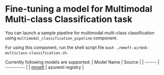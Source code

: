 # Fine-tuning a model for Multimodal Multi-class Classification task

You can launch a sample pipeline for multimodal multi-class classification using `multimodal_classification_pipeline` component.

For using this component, run the shell script file `bash ./mmeft-airbnb-multiclass-classification.sh`.

Currently following models are supported:
| Model Name | Source |
| ------ | ---------- |
| [mmeft](https://ml.azure.com/registries/azureml/models/mmeft/version/1) | azureml registry |
